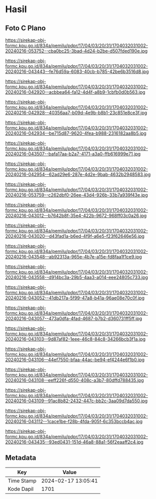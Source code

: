 # Hasil

## Foto C Plano

https://sirekap-obj-formc.kpu.go.id/834a/pemilu/pdpr/17/04/03/20/31/1704032031002-20240216-053752--cba0bc25-3bad-4d24-b2be-d507fded190e.jpg

https://sirekap-obj-formc.kpu.go.id/834a/pemilu/pdpr/17/04/03/20/31/1704032031002-20240216-043443--fe76d59a-6083-40cb-b785-42be6b3516d8.jpg

https://sirekap-obj-formc.kpu.go.id/834a/pemilu/pdpr/17/04/03/20/31/1704032031002-20240216-042920--acbbea64-fa12-4d4f-a8b9-1cbfb0d0b563.jpg

https://sirekap-obj-formc.kpu.go.id/834a/pemilu/pdpr/17/04/03/20/31/1704032031002-20240216-042928--40356aa7-b09d-4e9b-b8b1-23c851e8ce3f.jpg

https://sirekap-obj-formc.kpu.go.id/834a/pemilu/pdpr/17/04/03/20/31/1704032031002-20240216-042934--be715d87-9620-4fea-b988-2316182aa8b5.jpg

https://sirekap-obj-formc.kpu.go.id/834a/pemilu/pdpr/17/04/03/20/31/1704032031002-20240216-043507--bafa17aa-b2a7-4171-a3a0-ffb616999e71.jpg

https://sirekap-obj-formc.kpu.go.id/834a/pemilu/pdpr/17/04/03/20/31/1704032031002-20240216-042954--62ad29e6-287e-4d2e-9bab-4632b2948583.jpg

https://sirekap-obj-formc.kpu.go.id/834a/pemilu/pdpr/17/04/03/20/31/1704032031002-20240216-053759--c262dbf0-26ee-43d4-926b-33b7a939f43e.jpg

https://sirekap-obj-formc.kpu.go.id/834a/pemilu/pdpr/17/04/03/20/31/1704032031002-20240216-043012--b7642b8f-35e4-422b-9672-968ff03c0a26.jpg

https://sirekap-obj-formc.kpu.go.id/834a/pemilu/pdpr/17/04/03/20/31/1704032031002-20240216-043020--d43fad1a-b6ed-4f9f-a6e5-f23f62646e56.jpg

https://sirekap-obj-formc.kpu.go.id/834a/pemilu/pdpr/17/04/03/20/31/1704032031002-20240216-043548--ab92313a-965e-4b7e-a15e-fd8faa1f1ce9.jpg

https://sirekap-obj-formc.kpu.go.id/834a/pemilu/pdpr/17/04/03/20/31/1704032031002-20240216-043558--d914bc3a-29b5-4aa3-a014-eee24805c733.jpg

https://sirekap-obj-formc.kpu.go.id/834a/pemilu/pdpr/17/04/03/20/31/1704032031002-20240216-043052--41db217a-5f99-47a8-b41a-96ae08e70c0f.jpg

https://sirekap-obj-formc.kpu.go.id/834a/pemilu/pdpr/17/04/03/20/31/1704032031002-20240216-043057--473a0dfa-4fad-4687-b7b2-d360731ff5ff.jpg

https://sirekap-obj-formc.kpu.go.id/834a/pemilu/pdpr/17/04/03/20/31/1704032031002-20240216-043103--9d87af82-1eee-46c8-84c8-34266bcb3f1a.jpg

https://sirekap-obj-formc.kpu.go.id/834a/pemilu/pdpr/17/04/03/20/31/1704032031002-20240216-043106--44ef7550-bfaa-44ac-be94-ef4244e6f1b0.jpg

https://sirekap-obj-formc.kpu.go.id/834a/pemilu/pdpr/17/04/03/20/31/1704032031002-20240216-043108--eeff226f-d550-408c-a3b7-80dffd788435.jpg

https://sirekap-obj-formc.kpu.go.id/834a/pemilu/pdpr/17/04/03/20/31/1704032031002-20240216-043109--91ac8b82-2432-447c-bb2c-3aa09d7da550.jpg

https://sirekap-obj-formc.kpu.go.id/834a/pemilu/pdpr/17/04/03/20/31/1704032031002-20240216-043112--1cace1be-f28b-4fda-905f-6c353bccb4ac.jpg

https://sirekap-obj-formc.kpu.go.id/834a/pemilu/pdpr/17/04/03/20/31/1704032031002-20240216-043435--93ed0431-151d-46a8-88a1-56f2eaaff2c4.jpg


## Metadata

| Key        | Value               |
| ---------- | ------------------- |
| Time Stamp | 2024-02-17 13:05:41 |
| Kode Dapil | 1701                |



